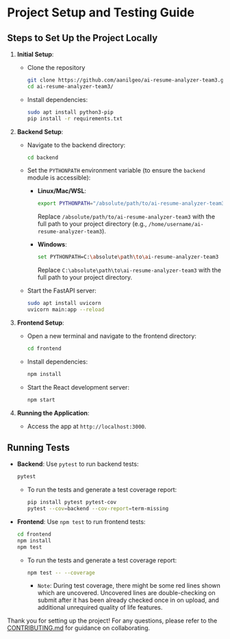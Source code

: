 # Project Setup and Testing Guide

## Steps to Set Up the Project Locally

1. **Initial Setup**:
   - Clone the repository
      ```bash
      git clone https://github.com/aanilgeo/ai-resume-analyzer-team3.git
      cd ai-resume-analyzer-team3/
      ```
   - Install dependencies:
     ```bash
     sudo apt install python3-pip
     pip install -r requirements.txt
     ```

2. **Backend Setup**:
   - Navigate to the backend directory:
     ```bash
     cd backend
     ```
   - Set the `PYTHONPATH` environment variable (to ensure the `backend` module is accessible):
      - **Linux/Mac/WSL**:
          ```bash
          export PYTHONPATH="/absolute/path/to/ai-resume-analyzer-team3"
          ```
          Replace `/absolute/path/to/ai-resume-analyzer-team3` with the full path to your project directory (e.g., `/home/username/ai-resume-analyzer-team3`).
     
      - **Windows**:
        ```bash
        set PYTHONPATH=C:\absolute\path\to\ai-resume-analyzer-team3
        ```
        Replace `C:\absolute\path\to\ai-resume-analyzer-team3` with the full path to your project directory.
   - Start the FastAPI server:
     ```bash
     sudo apt install uvicorn
     uvicorn main:app --reload
     ```

3. **Frontend Setup**:
   - Open a new terminal and navigate to the frontend directory:
     ```bash
     cd frontend
     ```
   - Install dependencies:
     ```bash
     npm install
     ```
   - Start the React development server:
     ```bash
     npm start
     ```

4. **Running the Application**:
   - Access the app at `http://localhost:3000`.

## Running Tests

- **Backend**: Use `pytest` to run backend tests:
  ```bash
  pytest
  ```

  - To run the tests and generate a test coverage report:
    ```bash
    pip install pytest pytest-cov
    pytest --cov=backend --cov-report=term-missing
    ```

- **Frontend**: Use `npm test` to run frontend tests:
  ```bash
  cd frontend
  npm install
  npm test
  ```
  - To run the tests and generate a test coverage report:
    ```bash
    npm test -- --coverage
    ```
    - `Note`: During test coverage, there might be some red lines shown which are uncovered. Uncovered lines are double-checking on submit after it has been already checked once in on upload, and additional unrequired quality of life features.

Thank you for setting up the project! For any questions, please refer to the [CONTRIBUTING.md](./CONTRIBUTING.md) for guidance on collaborating.
